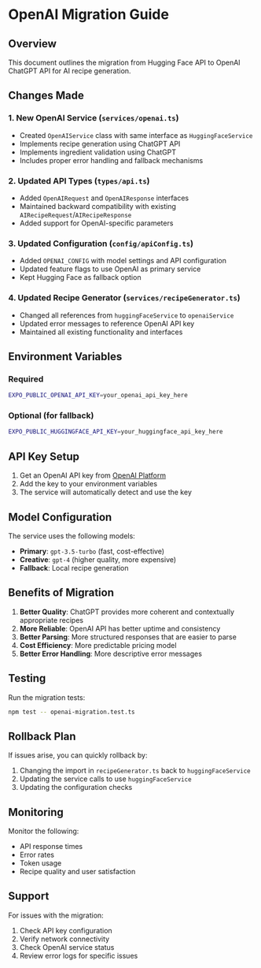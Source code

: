 # OpenAI Migration Guide

## Overview

This document outlines the migration from Hugging Face API to OpenAI ChatGPT API for AI recipe generation.

## Changes Made

### 1. New OpenAI Service (`services/openai.ts`)

- Created `OpenAIService` class with same interface as `HuggingFaceService`
- Implements recipe generation using ChatGPT API
- Implements ingredient validation using ChatGPT
- Includes proper error handling and fallback mechanisms

### 2. Updated API Types (`types/api.ts`)

- Added `OpenAIRequest` and `OpenAIResponse` interfaces
- Maintained backward compatibility with existing `AIRecipeRequest`/`AIRecipeResponse`
- Added support for OpenAI-specific parameters

### 3. Updated Configuration (`config/apiConfig.ts`)

- Added `OPENAI_CONFIG` with model settings and API configuration
- Updated feature flags to use OpenAI as primary service
- Kept Hugging Face as fallback option

### 4. Updated Recipe Generator (`services/recipeGenerator.ts`)

- Changed all references from `huggingFaceService` to `openaiService`
- Updated error messages to reference OpenAI API key
- Maintained all existing functionality and interfaces

## Environment Variables

### Required

```bash
EXPO_PUBLIC_OPENAI_API_KEY=your_openai_api_key_here
```

### Optional (for fallback)

```bash
EXPO_PUBLIC_HUGGINGFACE_API_KEY=your_huggingface_api_key_here
```

## API Key Setup

1. Get an OpenAI API key from [OpenAI Platform](https://platform.openai.com/)
2. Add the key to your environment variables
3. The service will automatically detect and use the key

## Model Configuration

The service uses the following models:

- **Primary**: `gpt-3.5-turbo` (fast, cost-effective)
- **Creative**: `gpt-4` (higher quality, more expensive)
- **Fallback**: Local recipe generation

## Benefits of Migration

1. **Better Quality**: ChatGPT provides more coherent and contextually appropriate recipes
2. **More Reliable**: OpenAI API has better uptime and consistency
3. **Better Parsing**: More structured responses that are easier to parse
4. **Cost Efficiency**: More predictable pricing model
5. **Better Error Handling**: More descriptive error messages

## Testing

Run the migration tests:

```bash
npm test -- openai-migration.test.ts
```

## Rollback Plan

If issues arise, you can quickly rollback by:

1. Changing the import in `recipeGenerator.ts` back to `huggingFaceService`
2. Updating the service calls to use `huggingFaceService`
3. Updating the configuration checks

## Monitoring

Monitor the following:

- API response times
- Error rates
- Token usage
- Recipe quality and user satisfaction

## Support

For issues with the migration:

1. Check API key configuration
2. Verify network connectivity
3. Check OpenAI service status
4. Review error logs for specific issues
